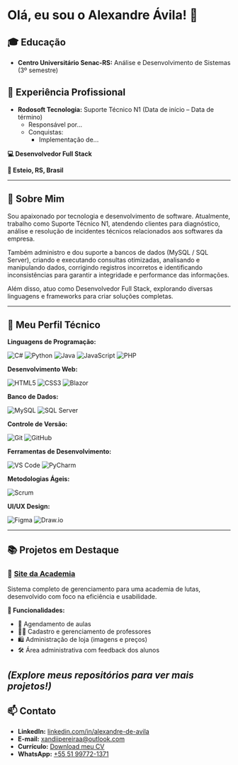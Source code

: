 # Olá, eu sou o Alexandre Ávila! 👋

## 🎓 Educação
- **Centro Universitário Senac-RS:** Análise e Desenvolvimento de Sistemas (3º semestre)

## 💼 Experiência Profissional
- **Rodosoft Tecnologia:** Suporte Técnico N1 (Data de início – Data de término)
  - Responsável por...
  - Conquistas:
    - Implementação de...

**💻 Desenvolvedor Full Stack**  

**📍 Esteio, RS, Brasil**

---

## 🚀 Sobre Mim

Sou apaixonado por tecnologia e desenvolvimento de software. Atualmente, trabalho como Suporte Técnico N1, atendendo clientes para diagnóstico, análise e resolução de incidentes técnicos relacionados aos softwares da empresa. 

Também administro e dou suporte a bancos de dados (MySQL / SQL Server), criando e executando consultas otimizadas, analisando e manipulando dados, corrigindo registros incorretos e identificando inconsistências para garantir a integridade e performance das informações.

Além disso, atuo como Desenvolvedor Full Stack, explorando diversas linguagens e frameworks para criar soluções completas.

---

## 🧠 Meu Perfil Técnico

**Linguagens de Programação:**

![C#](https://img.shields.io/badge/C%23-239120?style=flat&logo=c-sharp&logoColor=white)
![Python](https://img.shields.io/badge/Python-3776AB?style=flat&logo=python&logoColor=white)
![Java](https://img.shields.io/badge/Java-007396?style=flat&logo=java&logoColor=white)
![JavaScript](https://img.shields.io/badge/JavaScript-F7DF1E?style=flat&logo=javascript&logoColor=black)
![PHP](https://img.shields.io/badge/PHP-777BB4?style=flat&logo=php&logoColor=white)


**Desenvolvimento Web:**

![HTML5](https://img.shields.io/badge/HTML5-E34F26?style=flat&logo=html5&logoColor=white)
![CSS3](https://img.shields.io/badge/CSS3-1572B6?style=flat&logo=css3&logoColor=white)
![Blazor](https://img.shields.io/badge/Blazor-512BD4?style=flat&logo=blazor&logoColor=white)

**Banco de Dados:**

![MySQL](https://img.shields.io/badge/MySQL-4479A1?style=flat&logo=mysql&logoColor=white)
![SQL Server](https://img.shields.io/badge/SQL%20Server-CC2927?style=flat&logo=microsoft-sql-server&logoColor=white)

**Controle de Versão:**

![Git](https://img.shields.io/badge/Git-F05032?style=flat&logo=git&logoColor=white)
![GitHub](https://img.shields.io/badge/GitHub-181717?style=flat&logo=github&logoColor=white)

**Ferramentas de Desenvolvimento:**

![VS Code](https://img.shields.io/badge/VS%20Code-007ACC?style=flat&logo=visual-studio-code&logoColor=white)
![PyCharm](https://img.shields.io/badge/PyCharm-000000?style=flat&logo=pycharm&logoColor=white)

**Metodologias Ágeis:**

![Scrum](https://img.shields.io/badge/Scrum-6DB33F?style=flat&logo=scrumalliance&logoColor=white)

**UI/UX Design:**

![Figma](https://img.shields.io/badge/Figma-F24E1E?style=flat&logo=figma&logoColor=white)
![Draw.io](https://img.shields.io/badge/Draw.io-FF9900?style=flat&logo=draw.io&logoColor=white)


---

## 📚 Projetos em Destaque

### 🥋 [Site da Academia](https://github.com/Xandi-avila/Site-academia)

Sistema completo de gerenciamento para uma academia de lutas, desenvolvido com foco na eficiência e usabilidade.

**🔧 Funcionalidades:**

- 📅 Agendamento de aulas
- 👨‍🏫 Cadastro e gerenciamento de professores
- 🛍️ Administração de loja (imagens e preços)
- 🛠️ Área administrativa com feedback dos alunos

*(Explore meus repositórios para ver mais projetos!)*
---

## 📫 Contato

- **LinkedIn:** [linkedin.com/in/alexandre-de-avila](https://www.linkedin.com/in/alexandre-de-avila/)
- **E-mail:** [xandiipereiraa@outlook.com](mailto:xandiipereiraa@outlook.com)
- **Currículo:** [Download meu CV](https://raw.githubusercontent.com/Xandi-avila/Xandi-avila/main/Curriculo%20Alexandre%20avila%20pereira.pdf)
- **WhatsApp:** [+55 51 99772-1371](https://wa.me/5551997721371)


